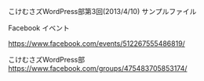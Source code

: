 こけむさズWordPress部第3回(2013/4/10) サンプルファイル

Facebook イベント

https://www.facebook.com/events/512267555486819/

こけむさズWordPress部
https://www.facebook.com/groups/475483705853174/

